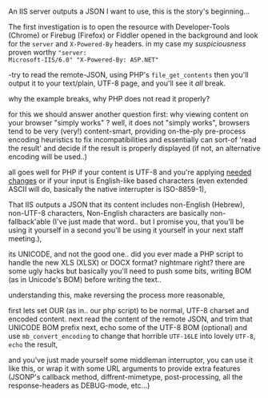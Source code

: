 <pre>
<style type="text/css">code{display:inline !important;}</style>
</pre>

An IIS server outputs a JSON I want to use,
this is the story's beginning...

The first investigation is to open the resource with Developer-Tools (Chrome) or Firebug (Firefox) or Fiddler opened in the background and look for the <code>server</code> and <code>X-Powered-By</code> headers.
in my case my *suspiciousness* proven worthy <code>"server: Microsoft-IIS/6.0"  "X-Powered-By: ASP.NET"</code>

-try to read the remote-JSON, using PHP's <code>file_get_contents</code>
then you'll output it to your text/plain, UTF-8 page,
and you'll see it *all* break.

why the example breaks, why PHP does not read it properly?

for this we should answer another question first:
why viewing content on your browser "simply works" ?
well, it does not "simply works", browsers tend to be very (very!) content-smart, providing on-the-ply pre-process encoding heuristics to fix incompatibilities and essentially can sort-of 'read the result' and decide if the result is properly displayed (if not, an alternative encoding will be used..)

all goes well for PHP if your content is UTF-8 and you're applying <a href="https://icompile.eladkarako.com/php-html-utf8/" title="https://icompile.eladkarako.com/php-html-utf8/" target="_blank">needed changes</a> or if your input is English-like based characters (even extended ASCII will do, basically the native interrupter is ISO-8859-1),

That IIS outputs a JSON that its content includes non-English (Hebrew), non-UTF-8 characters,
Non-English characters are basically non-fallback'able (I've just made that word.. but I promise you, that you'll be using it yourself in a second you'll be using it yourself in your next staff meeting.),

its UNICODE, and not the good one..
did you ever made a PHP script to handle the new XLS (XLSX) or DOCX format? nightmare right?
there are some ugly hacks but basically you'll need to push some bits,
writing BOM (as in Unicode's BOM) before writing the text..

understanding this, make reversing the process more reasonable,

first lets set OUR (as in.. our php script) to be normal, UTF-8 charset and encoded content.
next read the content of the remote JSON, and trim that UNICODE BOM prefix
next, echo some of the UTF-8 BOM (optional) and use <code>mb_convert_encoding</code> to change that horrible <code>UTF-16LE</code> into lovely <code>UTF-8</code>, <code>echo</code> the result,

and you've just made yourself some middleman interruptor, you can use it like this, or wrap it with some URL arguments to provide extra features (JSONP's callback method, diffrent-mimetype, post-processing, all the response-headers as DEBUG-mode, etc...)

<pre>
<?php
define('URL','http://someones-IIS-Server.com/service.json');

header('Content-Encoding: UTF-8');
header('Content-type: text/html; charset=UTF-8');


$s = substr(file_get_contents(URL), 2, -4);

//var_dump($http_response_header);


echo "\\xEF\\xBB\\xBF"; // UTF-8 BOM


echo mb_convert_encoding($s, 'UTF-8', 'UTF-16LE');

?>

</pre>